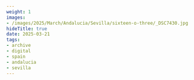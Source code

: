 ```yaml
---
weight: 1
images:
- /images/2025/March/Andalucia/Sevilla/sixteen-o-three/_DSC7430.jpg
hideTitle: true
date: 2025-03-21
tags:
- archive
- digital
- spain
- andalucia
- sevilla
---
```


